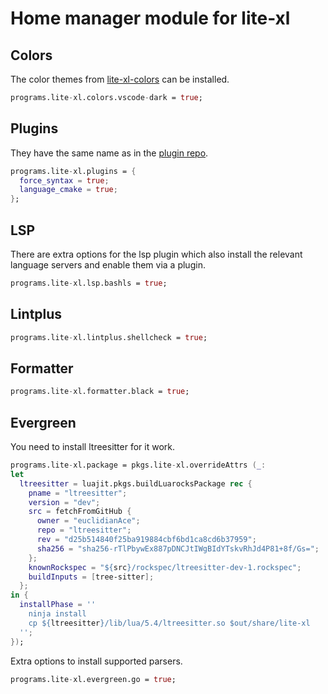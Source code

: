 # Home manager module for lite-xl

## Colors

The color themes from [lite-xl-colors](https://github.com/lite-xl/lite-xl-colors)
can be installed.

```nix
programs.lite-xl.colors.vscode-dark = true;
```

## Plugins

They have the same name as in the [plugin repo](https://github.com/lite-xl/lite-xl-plugins/).

```nix
programs.lite-xl.plugins = {
  force_syntax = true;
  language_cmake = true;
};
```

## LSP

There are extra options for the lsp plugin which also install the relevant
language servers and enable them via a plugin.

```nix
programs.lite-xl.lsp.bashls = true;
```

## Lintplus

```nix
programs.lite-xl.lintplus.shellcheck = true;
```

## Formatter

```nix
programs.lite-xl.formatter.black = true;
```

## Evergreen

You need to install ltreesitter for it work.

```nix
programs.lite-xl.package = pkgs.lite-xl.overrideAttrs (_:
let
  ltreesitter = luajit.pkgs.buildLuarocksPackage rec {
    pname = "ltreesitter";
    version = "dev";
    src = fetchFromGitHub {
      owner = "euclidianAce";
      repo = "ltreesitter";
      rev = "d25b514840f25ba919884cbf6bd1ca8cd6b37959";
      sha256 = "sha256-rTlPbywEx887pDNCJtIWgBIdYTskvRhJd4P81+8f/Gs=";
    };
    knownRockspec = "${src}/rockspec/ltreesitter-dev-1.rockspec";
    buildInputs = [tree-sitter];
  };
in {
  installPhase = ''
    ninja install
    cp ${ltreesitter}/lib/lua/5.4/ltreesitter.so $out/share/lite-xl
  '';
});
```

Extra options to install supported parsers.

```nix
programs.lite-xl.evergreen.go = true;
```
